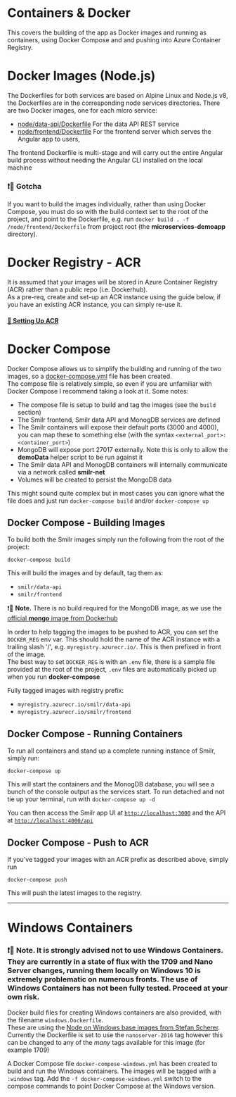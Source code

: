 # Containers & Docker

This covers the building of the app as Docker images and running as containers, using Docker Compose and and pushing into Azure Container Registry.

# Docker Images (Node.js)
The Dockerfiles for both services are based on Alpine Linux and Node.js v8, the Dockerfiles are in the corresponding node services directories. There are two Docker images, one for each micro service:
 - [node/data-api/Dockerfile](../node/data-api/Dockerfile) For the data API REST service
 - [node/frontend/Dockerfile](../node/frontend/Dockerfile) For the frontend server which serves the Angular app to users, 

The frontend Dockerfile is multi-stage and will carry out the entire Angular build process without needing the Angular CLI installed on the local machine

### :exclamation::speech_balloon: Gotcha
If you want to build the images individually, rather than using Docker Compose, you must do so with the build context set to the root of the project, and point to the Dockerfile, e.g. run `docker build . -f /node/frontend/Dockerfile` from project root (the **microservices-demoapp** directory).

# Docker Registry - ACR
It is assumed that your images will be stored in Azure Container Registry (ACR) rather than a public repo (i.e. Dockerhub).  
As a pre-req, create and set-up an ACR instance using the guide below, if you have an existing ACR instance, you can simply re-use it.

#### [:page_with_curl: Setting Up ACR](acr.md)

# Docker Compose
Docker Compose allows us to simplify the building and running of the two images, so a [docker-compose.yml](/docker-compose.yml) file has been created.  
The compose file is relatively simple, so even if you are unfamiliar with Docker Compose I recommend taking a look at it. Some notes:
- The compose file is setup to build and tag the images (see the `build` section)
- The Smilr frontend, Smilr data API and MonogDB services are defined
- The Smilr containers will expose their default ports (3000 and 4000), you can map these to something else (with the syntax `<external_port>:<container_port>`)
- MongoDB will expose port 27017 externally. Note this is only to allow the **demoData** helper script to be run against it
- The Smilr data API and MonogDB containers will internally communicate via a network called **smilr-net**
- Volumes will be created to persist the MongoDB data

This might sound quite complex but in most cases you can ignore what the file does and just run `docker-compose build` and/or `docker-compose up`

## Docker Compose - Building Images

To build both the Smilr images simply run the following from the root of the project:
```
docker-compose build
```

This will build the images and by default, tag them as: 
- `smilr/data-api` 
- `smilr/frontend`

:exclamation::speech_balloon: **Note.** There is no build required for the MongoDB image, as we use the [official **mongo** image from Dockerhub](https://hub.docker.com/_/mongo/)

In order to help tagging the images to be pushed to ACR, you can set the `DOCKER_REG` env var. This should hold the name of the ACR instance with a trailing slash '/', e.g. `myregistry.azurecr.io/`. This is then prefixed in front of the image.  
The best way to set `DOCKER_REG` is with an `.env` file, there is a sample file provided at the root of the project, `.env` files are automatically picked up when you run **docker-compose**

Fully tagged images with registry prefix:
- `myregistry.azurecr.io/smilr/data-api` 
- `myregistry.azurecr.io/smilr/frontend`


## Docker Compose - Running Containers
To run all containers and stand up a complete running instance of Smilr, simply run:
```
docker-compose up
```
This will start the containers and the MonogDB database, you will see a bunch of the console output as the services start. To run detached and not tie up your terminal, run with `docker-compose up -d`

You can then access the Smilr app UI at [`http://localhost:3000`](http://localhost:3000) and the API at [`http://localhost:4000/api`](http://localhost:4000/api)


## Docker Compose - Push to ACR
If you've tagged your images with an ACR prefix as described above, simply run
```
docker-compose push
```
This will push the latest images to the registry.

---

# Windows Containers

### :exclamation::speech_balloon: Note. **It is strongly advised not to use Windows Containers**. They are currently in a state of flux with the 1709 and Nano Server changes, running them locally on Windows 10 is extremely problematic on numerous fronts. The use of Windows Containers has not been fully tested. Proceed at your own risk.

Docker build files for creating Windows containers are also provided, with the filename `windows.Dockerfile`.  
These are using the [Node on Windows base images from Stefan Scherer](https://hub.docker.com/r/stefanscherer/node-windows/). Currently the Dockerfile is set to use the `nanoserver-2016` tag however this can be changed to any of the *many* tags available for this image (for example 1709)

A Docker Compose file `docker-compose-windows.yml` has been created to build and run the Windows containers. The images will be tagged with a `:windows` tag. Add the `-f docker-compose-windows.yml` switch to the compose commands to point Docker Compose at the Windows version.

